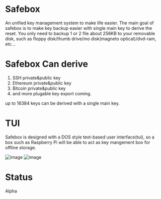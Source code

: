 # Safebox

An unified key management system to make life easier. The main goal of safebox is to make key backup easier with single main key to derive the reset. You only need to backup 1 or 2 file about 256KB to your removable disk, such as floppy disk/thumb drive/mo disk(magneto optical)/dvd-ram, etc...

# Safebox Can derive

1. SSH private&public key
2. Ethereum private&public key
3. Bitcoin private&public key
4. and more plugable key export coming.

up to 16384 keys can be derived with a single main key.

# TUI

Safebox is designed with a DOS style text-based user interface(tui), so a box such as Raspberry Pi will be able to act as key mangement box for offline storage.

![image](https://user-images.githubusercontent.com/2346725/115851951-1d44eb80-a45a-11eb-8739-721f317827e5.png)
![image](https://user-images.githubusercontent.com/2346725/115852718-f4712600-a45a-11eb-9061-2c45e50437a6.png)



# Status 

Alpha
